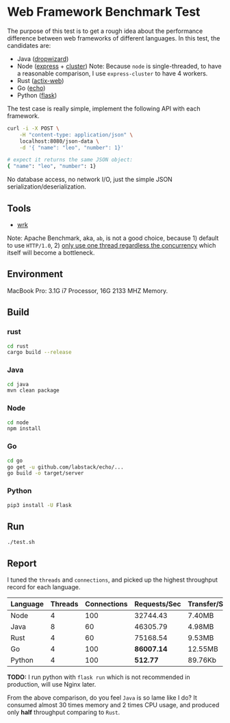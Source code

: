 # Web Framework Benchmark Test

The purpose of this test is to get a rough idea about the performance difference between web frameworks of different languages. In this test, the candidates are:

* Java ([dropwizard](https://github.com/dropwizard/dropwizard))
* Node ([express](https://www.npmjs.com/package/express) + [cluster](https://www.npmjs.com/package/express-cluster))
    Note: Because `node` is single-threaded, to have a reasonable comparison, I use `express-cluster` to have 4 workers.
* Rust ([actix-web](https://github.com/actix/actix-web))
* Go ([echo](https://github.com/labstack/echo))
* Python ([flask](https://github.com/pallets/flask/))

The test case is really simple, implement the following API with each framework.

```bash
curl -i -X POST \
    -H "content-type: application/json" \
    localhost:8080/json-data \
    -d '{ "name": "leo", "number": 1}'

# expect it returns the same JSON object:
{ "name": "leo", "number": 1}
```

No database access, no network I/O, just the simple JSON serialization/deserialization.

## Tools

* [wrk](https://github.com/wg/wrk)

Note: Apache Benchmark, aka, `ab`, is not a good choice, because 1) default to use `HTTP/1.0`, 2) [only use one thread regardless the concurrency](https://en.wikipedia.org/wiki/ApacheBench) which itself will become a bottleneck.

## Environment

MacBook Pro: 3.1G i7 Processor, 16G 2133 MHZ Memory.

## Build

### rust

```bash
cd rust
cargo build --release
```

### Java

```bash
cd java
mvn clean package
```

### Node

```bash
cd node
npm install
```

### Go

```bash
cd go
go get -u github.com/labstack/echo/...
go build -o target/server
```

### Python

```bash
pip3 install -U Flask
```

## Run

```
./test.sh
```

## Report

I tuned the `threads` and `connections`, and picked up the highest throughput record for each language.

|Language|Threads|Connections|Requests/Sec|Transfer/Sec|CPU%|Mem|
|----|----|----|----|----|----|----|
|Node|4|100|32744.43|7.40MB|~400%|~240Mb|
|Java|8|60|46305.79|4.98MB|**~600%**|**~880Mb**|
|Rust|4|60|75168.54|9.53MB|~300%|~30Mb|
|Go|4|100|**86007.14**|12.55MB|~380%|~9Mb|
|Python|4|100|**512.77**|89.76Kb|~95%|~25Mb|

**TODO:** I run python with `flask run` which is not recommended in production, will use Nginx later.

From the above comparison, do you feel `Java` is so lame like I do? It consumed almost 30 times memory and 2 times CPU usage, and produced only **half** throughput comparing to `Rust`.
